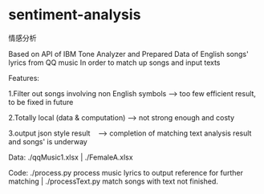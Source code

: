 # sentiment-analysis

情感分析

Based on API of IBM Tone Analyzer and Prepared Data of English songs' lyrics from QQ music
In order to match up songs and input texts

Features:

1.Filter out songs involving non English symbols
    --> too few efficient result, to be fixed in future
    
2.Totally local (data & computation)
    --> not strong enough and costy
    
3.output json style result
    --> completion of matching text analysis result and songs' is underway

Data: 
    ./qqMusic1.xlsx |
    ./FemaleA.xlsx

Code:
    ./process.py        process music lyrics to output reference for further matching   |
    ./processText.py    match songs with text       not finished.
